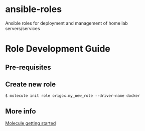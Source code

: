 # ansible-roles
Ansible roles for deployment and management of home lab servers/services

# Role Development Guide

## Pre-requisites


## Create new role
```
$ molecule init role origox.my_new_role --driver-name docker
```

## More info
[Molecule getting started](https://molecule.readthedocs.io/en/latest/getting-started.html)